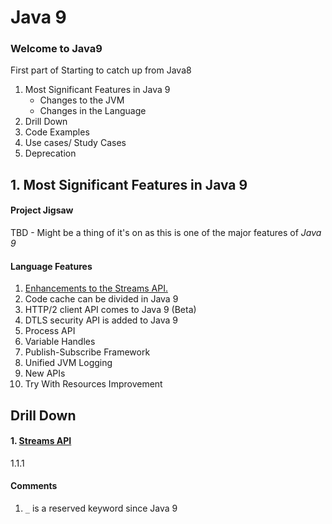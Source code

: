 # Java 9 
### Welcome to Java9
First part of Starting to catch up from Java8

1. Most Significant Features in Java 9
    * Changes to the JVM
    * Changes in the Language
2. Drill Down
3. Code Examples
4. Use cases/ Study Cases
5. Deprecation 

## 1. Most Significant Features in Java 9
#### Project Jigsaw
TBD - Might be a thing of it's on as this is one of the major features of *Java 9*

#### Language Features
1. [Enhancements to the Streams API.](#stream-api)
2. Code cache can be divided in Java 9
3. HTTP/2 client API comes to Java 9 (Beta)
4. DTLS security API is added to Java 9
5. Process API
6. Variable Handles
7. Publish-Subscribe Framework
8. Unified JVM Logging
9. New APIs
10. Try With Resources Improvement

## Drill Down

#### 1.  [Streams API](#stream-api)
1.1.1


#### Comments
1. `_` is a reserved keyword since Java 9
<!--stackedit_data:
eyJoaXN0b3J5IjpbMzc1MjQ2ODUsLTU3OTYxNzgwMiwtODg0Mz
gzNDIwLC05ODk5Mjk4Ml19
-->